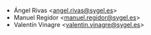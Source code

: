 - Ángel Rivas \<angel.rivas@sygel.es\>
- Manuel Regidor \<manuel.regidor@sygel.es\>
- Valentín Vinagre \<valentin.vinagre@sygel.es\>
